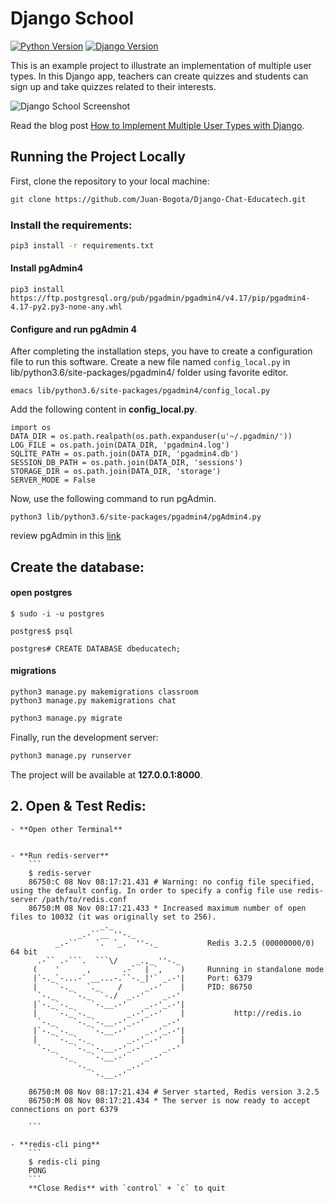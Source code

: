 # Django School

[![Python Version](https://img.shields.io/badge/python-3.6-brightgreen.svg)](https://python.org)
[![Django Version](https://img.shields.io/badge/django-3.0-brightgreen.svg)](https://djangoproject.com)

This is an example project to illustrate an implementation of multiple user types. In this Django app, teachers can create quizzes and students can sign up and take quizzes related to their interests.

![Django School Screenshot](https://simpleisbetterthancomplex.com/media/2018/01/teacher-quiz.png)

Read the blog post [How to Implement Multiple User Types with Django](https://simpleisbetterthancomplex.com/tutorial/2018/01/18/how-to-implement-multiple-user-types-with-django.html).

## Running the Project Locally

First, clone the repository to your local machine:

```bash
git clone https://github.com/Juan-Bogota/Django-Chat-Educatech.git
```

### Install the requirements:

```bash
pip3 install -r requirements.txt
```
#### Install pgAdmin4

```
pip3 install https://ftp.postgresql.org/pub/pgadmin/pgadmin4/v4.17/pip/pgadmin4-4.17-py2.py3-none-any.whl
```
#### Configure and run pgAdmin 4
After completing the installation steps, you have to create a configuration file to run this software. Create a new file named ```config_local.py``` in lib/python3.6/site-packages/pgadmin4/ folder using favorite editor.

```
emacs lib/python3.6/site-packages/pgadmin4/config_local.py
```
Add the following content in **config_local.py**.
```
import os
DATA_DIR = os.path.realpath(os.path.expanduser(u'~/.pgadmin/'))
LOG_FILE = os.path.join(DATA_DIR, 'pgadmin4.log')
SQLITE_PATH = os.path.join(DATA_DIR, 'pgadmin4.db')
SESSION_DB_PATH = os.path.join(DATA_DIR, 'sessions')
STORAGE_DIR = os.path.join(DATA_DIR, 'storage')
SERVER_MODE = False
```

Now, use the following command to run pgAdmin.
```
python3 lib/python3.6/site-packages/pgadmin4/pgAdmin4.py
```
review pgAdmin in this [link](https://linuxhint.com/install-pgadmin4-ubuntu/)

## Create the database:

#### open postgres

```
$ sudo -i -u postgres

postgres$ psql

postgres# CREATE DATABASE dbeducatech;

```

#### migrations
```
python3 manage.py makemigrations classroom
python3 manage.py makemigrations chat
```


```bash
python3 manage.py migrate
```

Finally, run the development server:

```bash
python3 manage.py runserver
```

The project will be available at **127.0.0.1:8000**.



## 2. Open & Test Redis:
    - **Open other Terminal**


    - **Run redis-server**
        ```
        $ redis-server
        86750:C 08 Nov 08:17:21.431 # Warning: no config file specified, using the default config. In order to specify a config file use redis-server /path/to/redis.conf
        86750:M 08 Nov 08:17:21.433 * Increased maximum number of open files to 10032 (it was originally set to 256).
                        _._                                                  
                   _.-``__ ''-._                                             
              _.-``    `.  `_.  ''-._           Redis 3.2.5 (00000000/0) 64 bit
          .-`` .-```.  ```\/    _.,_ ''-._                                   
         (    '      ,       .-`  | `,    )     Running in standalone mode
         |`-._`-...-` __...-.``-._|'` _.-'|     Port: 6379
         |    `-._   `._    /     _.-'    |     PID: 86750
          `-._    `-._  `-./  _.-'    _.-'                                   
         |`-._`-._    `-.__.-'    _.-'_.-'|                                  
         |    `-._`-._        _.-'_.-'    |           http://redis.io        
          `-._    `-._`-.__.-'_.-'    _.-'                                   
         |`-._`-._    `-.__.-'    _.-'_.-'|                                  
         |    `-._`-._        _.-'_.-'    |                                  
          `-._    `-._`-.__.-'_.-'    _.-'                                   
              `-._    `-.__.-'    _.-'                                       
                  `-._        _.-'                                           
                      `-.__.-'                                               

        86750:M 08 Nov 08:17:21.434 # Server started, Redis version 3.2.5
        86750:M 08 Nov 08:17:21.434 * The server is now ready to accept connections on port 6379

        ```
        
    - **redis-cli ping**
        ```
        $ redis-cli ping
        PONG
        ```
        **Close Redis** with `control` + `c` to quit